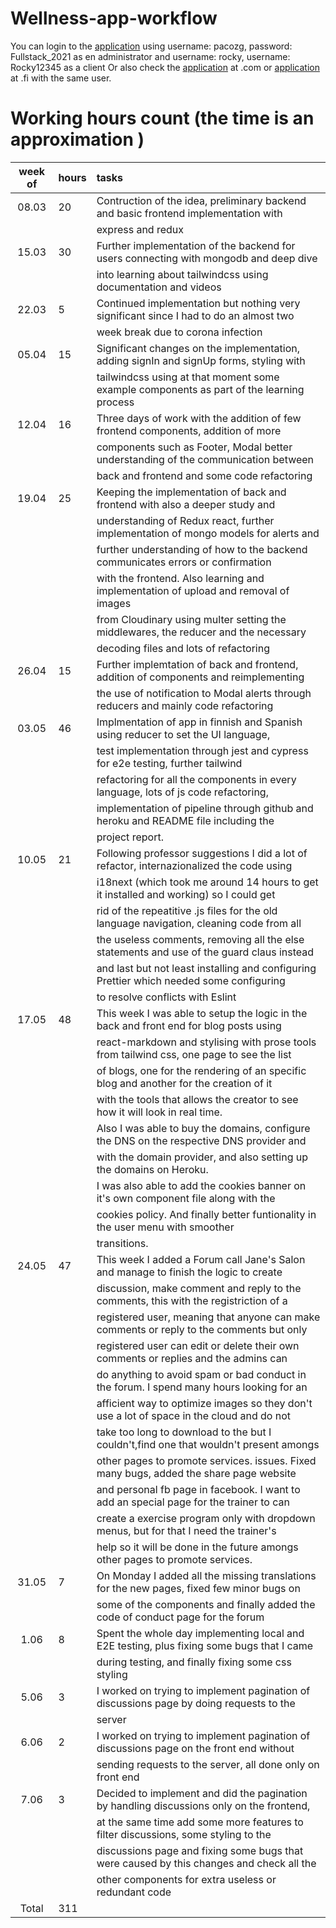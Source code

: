 # Wellness-app-workflow

You can login to the [application](https://jane-wellness-app.herokuapp.com/) using username: pacozg, password: Fullstack_2021 as en administrator and username: rocky, username: Rocky12345 as a client
Or also check the [application](https://janestotalwellness.com) at .com or [application](https://janestotalwellness.fi) at .fi with the same user.

# Working hours count (the time is an approximation )

| week of | hours  | tasks                                                                                    |
| :-----: | :----- | :--------------------------------------------------------------------------------------- |
|  08.03  |  20    | Contruction of the idea, preliminary backend and basic frontend implementation with      |
|         |        | express and redux                                                                        |
|  15.03  |  30    | Further implementation of the backend for users connecting with mongodb and deep dive    |
|         |        | into learning about tailwindcss using documentation and videos                           |
|  22.03  |  5     | Continued implementation but nothing very significant since I had to do an almost two    |
|         |        | week break due to corona infection                                                       |
|  05.04  |  15    | Significant changes on the implementation, adding signIn and signUp forms, styling with  |
|         |        | tailwindcss using at that moment some example components as part of the learning process |
|  12.04  |  16    | Three days of work with the addition of few frontend components, addition of more        |
|         |        | components such as Footer, Modal better understanding of the communication between       |
|         |        | back and frontend and some code refactoring                                              |
|  19.04  |  25    | Keeping the implementation of back and frontend with also a deeper study and             |
|         |        | understanding of Redux react, further implementation of mongo models for alerts and      |
|         |        | further understanding of how to the backend communicates errors or confirmation          |
|         |        | with the frontend. Also learning and implementation of upload and removal of images      |
|         |        | from Cloudinary using multer setting the middlewares, the reducer and the necessary      |
|         |        | decoding files and lots of refactoring                                                   |
|  26.04  |  15    | Further implemtation of back and frontend, addition of components and reimplementing     |
|         |        | the use of notification to Modal alerts through reducers and mainly code refactoring     |
|  03.05  |  46    | Implmentation of app in finnish and Spanish using reducer to set the UI language,        |
|         |        | test implementation through jest and cypress for e2e testing, further tailwind           |
|         |        | refactoring for all the components in every language, lots of js code refactoring,       |
|         |        | implementation of pipeline through github and heroku and README file including the       |
|         |        | project report.                                                                          |
|  10.05  |  21    | Following professor suggestions I did a lot of refactor, internazionalized the code using|
|         |        | i18next (which took me around 14 hours to get it installed and working) so I could get   |
|         |        | rid of the repeatitive .js files for the old language navigation, cleaning code from all |
|         |        | the useless comments, removing all the else statements and use of the guard claus instead|
|         |        | and last but not least installing and configuring Prettier which needed some configuring |
|         |        | to resolve conflicts with Eslint                                                         |
|  17.05  |  48    | This week I was able to setup the logic in the back and front end for blog posts using   |
|         |        | react-markdown and stylising with prose tools from tailwind css, one page to see the list|
|         |        | of blogs, one for the rendering of an specific blog and another for the creation of it   |
|         |        | with the tools that allows the creator to see how it will look in real time.             |
|         |        | Also I was able to buy the domains, configure the DNS on the respective DNS provider and |
|         |        | with the domain provider, and also setting up the domains on Heroku.                     |
|         |        | I was also able to add the cookies banner on it's own component file along with the      |
|         |        | cookies policy. And finally better funtionality in the user menu with smoother           |
|         |        | transitions.                                                                             |
|  24.05  |  47    | This week I added a Forum call Jane's Salon and manage to finish the logic to create     |
|         |        | discussion, make comment and reply to the comments, this with the registriction of a     |
|         |        | registered user, meaning that anyone can make comments or reply to the comments but only |
|         |        | registered user can edit or delete their own comments or replies and the admins can      |
|         |        | do anything to avoid spam or bad conduct in the forum. I spend many hours looking for an |
|         |        | afficient way to optimize images so they don't use a lot of space in the cloud and do not|
|         |        | take too long to download to the but I couldn't,find one that wouldn't present amongs    |
|         |        | other pages to promote services. issues. Fixed many bugs, added the share page website   |
|         |        | and personal fb page in facebook.  I want to add an special page for the trainer to can  |
|         |        | create a exercise program only with dropdown menus, but for that I need the trainer's    |
|         |        | help so it will be done in the future amongs other pages to promote services.            |
|  31.05  |   7    | On Monday I added all the missing translations for the new pages, fixed few minor bugs on|
|         |        | some of the components and finally added the code of conduct page for the forum          |
|  1.06   |   8    | Spent the whole day implementing local and E2E testing, plus fixing some bugs that I came|
|         |        | during testing, and finally fixing some css styling                                      |
|  5.06   |   3    | I worked on trying to implement pagination of discussions page by doing requests to the  |
|         |        | server                                                                                   |
|  6.06   |   2    | I worked on trying to implement pagination of discussions page on the front end without  |
|         |        | sending requests to the server, all done only on front end                               |
|  7.06   |   3    | Decided to implement and did the pagination by handling discussions only on the frontend,|
|         |        | at the same time add some more features to filter discussions, some styling to the       |
|         |        | discussions page and fixing some bugs that were caused by this changes and check all the |
|         |        | other components for extra useless or redundant code                                     |
|  Total  |  311   |                                                                                          |
